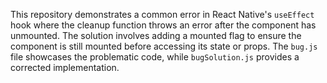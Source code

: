This repository demonstrates a common error in React Native's `useEffect` hook where the cleanup function throws an error after the component has unmounted. The solution involves adding a mounted flag to ensure the component is still mounted before accessing its state or props.  The `bug.js` file showcases the problematic code, while `bugSolution.js` provides a corrected implementation.
